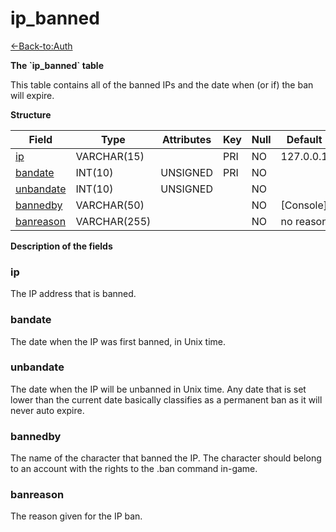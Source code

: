 # ip\_banned

[<-Back-to:Auth](database-auth.md)

**The \`ip\_banned\` table**

This table contains all of the banned IPs and the date when (or if) the ban will expire.

**Structure**

| Field          | Type         | Attributes | Key | Null | Default   | Extra | Comment |
|----------------|--------------|------------|-----|------|-----------|-------|---------|
| [ip][1]        | VARCHAR(15)  |            | PRI | NO   | 127.0.0.1 |       |         |
| [bandate][2]   | INT(10)      | UNSIGNED   | PRI | NO   |           |       |         |
| [unbandate][3] | INT(10)      | UNSIGNED   |     | NO   |           |       |         |
| [bannedby][4]  | VARCHAR(50)  |            |     | NO   | [Console] |       |         |
| [banreason][5] | VARCHAR(255) |            |     | NO   | no reason |       |         |

[1]: #ip
[2]: #bandate
[3]: #unbandate
[4]: #bannedby
[5]: #banreason

**Description of the fields**

### ip

The IP address that is banned.

### bandate

The date when the IP was first banned, in Unix time.

### unbandate

The date when the IP will be unbanned in Unix time. Any date that is set lower than the current date basically classifies as a permanent ban as it will never auto expire.

### bannedby

The name of the character that banned the IP. The character should belong to an account with the rights to the .ban command in-game.

### banreason

The reason given for the IP ban.
